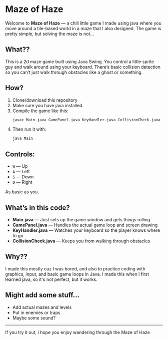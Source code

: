 # Maze of Haze

Welcome to **Maze of Haze** — a chill little game I made using java where you move around a tile-based world in a maze that I also designed. The game is pretty simple, but solving the maze is not...

## What??

This is a 2d maze game built using Java Swing. You control a little sprite guy and walk around using your keyboard. There’s basic collision detection so you can’t just walk through obstacles like a ghost or something.

## How?

1. Clone/download this repository
2. Make sure you have java installed
3. Compile the game like this:
   ```bash
   javac Main.java GamePanel.java KeyHandler.java CollisionCheck.java
   ```
4. Then run it with:
   ```bash
   java Main
   ```

## Controls:

- `W` — Up
- `A` — Left
- `S` — Down
- `D` — Right

As basic as you.

## What’s in this code?

- **Main.java** — Just sets up the game window and gets things rolling
- **GamePanel.java** — Handles the actual game loop and screen drawing
- **KeyHandler.java** — Watches your keyboard so the player knows where to go
- **CollisionCheck.java** — Keeps you from walking through obstacles

## Why??

I made this mostly cuz I was bored, and also to practice coding with graphics, input, and basic game loops in Java. I made this when I first learned java, so it's not perfect, but it works.

## Might add some stuff...

- Add actual mazes and levels
- Put in enemies or traps
- Maybe some sound?
---

If you try it out, i hope you enjoy wandering through the Maze of Haze
